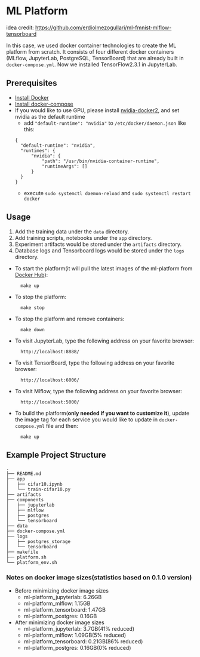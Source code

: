 # ML Platform

idea credit: https://github.com/erdiolmezogullari/ml-fmnist-mlflow-tensorboard

In this case, we used docker container technologies to create the ML platform from scratch.
It consists of four different docker containers (MLflow, JupyterLab, PostgreSQL, TensorBoard) that are already built in `docker-compose.yml`.
Now we installed TensorFlow2.3.1 in JupyterLab.

## Prerequisites

- [Install Docker](https://docs.docker.com/engine/install/)
- [Install docker-compose](https://docs.docker.com/compose/install/)
- If you would like to use GPU, please install [nvidia-docker2](https://docs.nvidia.com/datacenter/cloud-native/container-toolkit/install-guide.html#setting-up-nvidia-container-toolkit), and set nvidia as the default runtime
  - add `"default-runtime": "nvidia"` to `/etc/docker/daemon.json` like this:
  ```
  {
    "default-runtime": "nvidia",
    "runtimes": {
        "nvidia": {
            "path": "/usr/bin/nvidia-container-runtime",
            "runtimeArgs": []
        }
    }
  }
  ```
  - execute `sudo systemctl daemon-reload` and `sudo systemctl restart docker`

## Usage

1. Add the training data under the `data` directory.
2. Add training scripts, notebooks under the `app` directory.
3. Experiment artifacts would be stored under the `artifacts` directory.
4. Database logs and Tensorboard logs would be stored under the `logs` directory.

* To start the platform(it will pull the latest images of the ml-platform from [Docker Hub](https://hub.docker.com/r/chihyuyeh/ml-platform)):

        make up

* To stop the platform:

        make stop

* To stop the platform and remove containers:
  
        make down

* To visit JupyterLab, type the following address on your favorite browser:
        
        http://localhost:8888/

* To visit TensorBoard, type the following address on your favorite browser:
    
        http://localhost:6006/
     
* To visit Mlflow, type the following address on your favorite browser:
    
        http://localhost:5000/

* To build the platform(**only needed if you want to customize it**), update the image tag for each service you would like to update in `docker-compose.yml` file and then:

        make up

## Example Project Structure

```
.
├── README.md
├── app
│   ├── cifar10.ipynb
│   └── train-cifar10.py
├── artifacts
├── components
│   ├── jupyterlab
│   ├── mlflow
│   ├── postgres
│   └── tensorboard
├── data
├── docker-compose.yml
├── logs
│   ├── postgres_storage
│   └── tensorboard
├── makefile
├── platform.sh
└── platform_env.sh
```

### Notes on docker image sizes(statistics based on 0.1.0 version)

- Before minimizing docker image sizes
  - ml-platform_jupyterlab: 6.26GB
  - ml-platform_mlflow: 1.15GB
  - ml-platform_tensorboard: 1.47GB
  - ml-platform_postgres: 0.16GB
- After minimizing docker image sizes
  - ml-platform_jupyterlab: 3.7GB(41% reduced)
  - ml-platform_mlflow: 1.09GB(5% reduced)
  - ml-platform_tensorboard: 0.21GB(86% reduced)
  - ml-platform_postgres: 0.16GB(0% reduced)